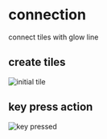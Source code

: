 # connection
connect tiles with glow line

## create tiles
![initial tile](https://user-images.githubusercontent.com/16871455/82913847-c44ea800-9fa9-11ea-9ce1-811ba66bacf1.png)

## key press action
![key pressed](https://user-images.githubusercontent.com/16871455/83429608-3a9e4f00-a46f-11ea-8ea2-c6b042caff18.png)

